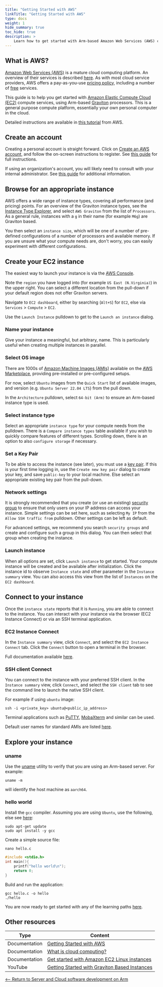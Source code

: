 ```yaml
---
title: "Getting Started with AWS"
linkTitle: "Getting Started with AWS"
type: docs
weight: 1
hide_summary: true
toc_hide: true
description: >
    Learn how to get started with Arm-based Amazon Web Services (AWS) cloud services.
---
```


## What is AWS?

[Amazon Web Services (AWS)](https://aws.amazon.com/) is a mature cloud computing platform. An overview of their services is described [here](https://aws.amazon.com/what-is-aws/). As with most cloud service providers, AWS offers a pay-as-you-use [pricing policy](https://aws.amazon.com/pricing/), including a number of [free](https://aws.amazon.com/free/) services.

This guide is to help you get started with [Amazon Elastic Compute Cloud (EC2)](https://aws.amazon.com/ec2/) compute services, using Arm-based [Graviton](https://aws.amazon.com/ec2/graviton/) processors. This is a general purpose compute platform, essentially your own personal computer in the cloud.

Detailed instructions are available in [this tutorial](https://docs.aws.amazon.com/AWSEC2/latest/UserGuide/EC2_GetStarted.html) from AWS.

## Create an account

Creating a personal account is straight forward. Click on [Create an AWS account](https://aws.amazon.com/), and follow the on-screen instructions to register. See [this guide](https://docs.aws.amazon.com/accounts/latest/reference/manage-acct-creating.html) for full instructions.

If using an organization's account, you will likely need to consult with your internal administrator. See [this guide](https://docs.aws.amazon.com/organizations/latest/userguide/orgs_manage_accounts_create.html) for additional information.

## Browse for an appropriate instance

AWS offers a wide range of instance types, covering all performance (and pricing) points. For an overview of the Graviton instance types, see the [Instance Type Explorer](https://aws.amazon.com/ec2/instance-explorer/), and select `AWS Graviton` from the list of `Processors`. As a general rule, instances with a `g` in their name (for example `M6g`) are Graviton based.

You then select an `instance size`, which will be one of a number of pre-defined configurations of a number of processors and available memory. If you are unsure what your compute needs are, don't worry, you can easily experiment with different configurations.

## Create your EC2 instance

The easiest way to launch your instance is via the [AWS Console](https://console.aws.amazon.com).

Note the `region` you have logged into (for example `US East (N.Virginia)`) in the upper right. You can select a different location from the pull-down if your default region does not offer Graviton servers.

Navigate to `EC2 dashboard`, either by searching (`Alt+S`) for `EC2`, else via `Services` > `Compute` > `EC2`.

Use the `Launch Instance` pulldown to get to the `Launch an instance` dialog.

### Name your instance

Give your instance a meaningful, but arbitrary, name. This is particularly useful when creating multiple instances in parallel.

### Select OS image

There are 1000s of [Amazon Machine Images (AMIs)](https://docs.aws.amazon.com/AWSEC2/latest/UserGuide/AMIs.html) available on the [AWS Marketplace](https://aws.amazon.com/marketplace), providing pre-installed or pre-configured setups.

For now, select `Ubuntu` images from the `Quick Start` list of available images, and version (e.g. `Ubuntu Server 22.04 LTS`) from the pull down.

In the `Architecture` pulldown, select `64-bit (Arm)` to ensure an Arm-based instance type is used.

### Select instance type

Select an appropriate `instance type` for your compute needs from the pulldown. There is a `Compare instance types` table available if you wish to quickly compare features of different types. Scrolling down, there is an option to also `configure storage` if necessary.

### Set a Key Pair

To be able to access the instance (see later), you must use a [key pair](https://docs.aws.amazon.com/AWSEC2/latest/UserGuide/ec2-key-pairs.html). If this is your first time logging in, use the `Create new key pair` dialog to create your key, and save `public-key` to your local machine. Else select an appropriate existing key pair from the pull-down.

### Network settings

It is strongly recommended that you create (or use an existing) [security group](https://docs.aws.amazon.com/AWSEC2/latest/UserGuide/ec2-security-groups.html) to ensure that only users on your IP address can access your instance. Simple settings can be set here, such as selecting `My IP` from the `Allow SSH traffic from` pulldown. Other settings can be left as default.

For advanced settings, we recommend you search `security groups` and create and configure such a group in this dialog. You can then select that group when creating the instance.

### Launch instance

When all options are set, click `Launch instance` to get started. Your compute instance will be created and be available after initialization. Click the instance id to observe `Instance state` and other parameter in the `Instance summary` view. You can also access this view from the list of `Instances` on the `EC2 dashboard`.

## Connect to your instance

Once the `instance state` reports that it is `Running`, you are able to connect to the instance. You can interact with your instance via the browser (EC2 Instance Connect) or via an SSH terminal application.

### EC2 Instance Connect

In the `Instance summary` view, click `Connect`, and select the `EC2 Instance Connect` tab. Click the `Connect` button to open a terminal in the browser.

Full documentation available [here](https://docs.aws.amazon.com/AWSEC2/latest/UserGuide/ec2-instance-connect-set-up.html).

### SSH client Connect

You can connect to the instance with your preferred SSH client. In the `Instance summary` view, click `Connect`, and select the `SSH client` tab to see the command line to launch the native SSH client.

For example if using `ubuntu` image:
```
ssh -i <private_key> ubuntu@<public_ip_address>
```
Terminal applications such as [PuTTY](https://www.putty.org/), [MobaXterm](https://mobaxterm.mobatek.net/) and similar can be used.

Default user names for standard AMIs are listed [here](https://docs.aws.amazon.com/AWSEC2/latest/UserGuide/connection-prereqs.html).

## Explore your instance

### uname

Use the [uname](https://en.wikipedia.org/wiki/Uname) utility to verify that you are using an Arm-based server. For example:
```console
uname -m
```
will identify the host machine as `aarch64`.

### hello world

Install the `gcc` compiler. Assuming you are using `Ubuntu`, use the following, else see [here](/compilers/install_ngcc/):
```console
sudo apt-get update
sudo apt install -y gcc
```
Create a simple source file:
```console
nano hello.c
```
```C
#include <stdio.h>
int main(){
    printf("hello world\n");
    return 0;
}
```
Build and run the application:
```console
gcc hello.c -o hello
./hello
```
You are now ready to get started with any of the learning paths [here](/cloud/#application-specific-learning-paths).

## Other resources

| Type          | Content             |
| ---           | ---                 |
| Documentation | [Getting Started with AWS](https://aws.amazon.com/getting-started) |
| Documentation | [What is cloud computing?](https://aws.amazon.com/what-is-cloud-computing) |
| Documentation | [Get started with Amazon EC2 Linux instances](https://docs.aws.amazon.com/AWSEC2/latest/UserGuide/EC2_GetStarted.html) |
| YouTube       | [Getting Started with Graviton Based Instances](https://www.youtube.com/watch?v=kAg7U2I2hzQ) |

[<-- Return to Server and Cloud software development on Arm](/cloud)
